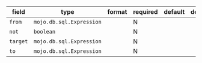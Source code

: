 | field | type | format | required | default | description |
|---|---|---|---|---|---|
| `from` | `mojo.db.sql.Expression` |  | N |  |
| `not` | `boolean` |  | N |  |
| `target` | `mojo.db.sql.Expression` |  | N |  |
| `to` | `mojo.db.sql.Expression` |  | N |  |
